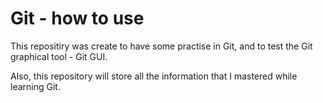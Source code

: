 # Git - how to use

This repositiry was create to have some practise in Git, and to test the Git graphical tool - Git GUI.

Also, this repository will store all the information that I mastered while learning Git.